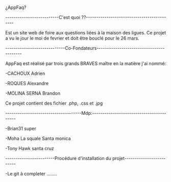 ¿AppFaq? 

--------------------------C'est quoi ??-------------------------------------------




Est un site web de foire aux questions liées à la maison des ligues.
Ce projet a vu le jour le moi de fevrier et doit être bouclé pour le 26 mars.


-----------------------------Co-Fondateurs-----------------------------------------




AppFaq est réalisé par trois grands BRAVES maître en la matière j'ai nommé:

-CACHOUX Adrien

-ROQUES Alexandre

-MOLINA SERNA Brandon

Ce projet contient des fichier .php, .css et .jpg



-------------------------------------Mdp:-----------------------------------------



-Brian31
super

-Moha La squale
Santa monica

-Tony Hawk
santa cruz



------------------------Procédure d'installation du projet-------------------------



-Le.git
à completer ........

